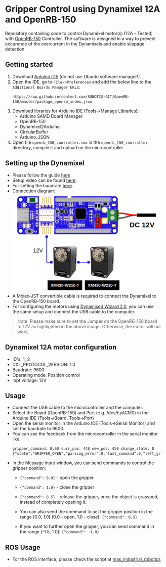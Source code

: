 # Gripper Control using Dynamixel 12A and OpenRB-150
Repository containing code to control Dynamixel motor(s) (12A - Tested) with [OpenRB-150](https://emanual.robotis.com/docs/en/parts/controller/openrb-150/) Controller. The software is designed in a way to prevent occurence of the overcurrent in the Dynamixels and enable slippage detection.

## Getting started
1. Download [Arduino IDE](https://www.arduino.cc/en/software) (do not use Ubuntu software manager!).
2. Open the IDE, go to `File->Preferences` and add the below line to the `Additional Boards Manager URLs`:
    ```
    https://raw.githubusercontent.com/ROBOTIS-GIT/OpenRB-150/master/package_openrb_index.json
    ```
3. Download libraries for Arduino IDE (Tools->Manage Libraries): 
    - Arduino SAMD Board Manager
    - OpenRB-150
    - Dynamixel2Arduino
    - CircularBuffer
    - Arduino_JSON
4. Open file `openrb_150_controller.ino` in the `openrb_150_controller` directory, compile it and upload on the microcontroller.

## Setting up the Dynamixel
- Please follow the guide [here](https://emanual.robotis.com/docs/en/parts/controller/openrb-150/).
- Setup video can be found [here](https://www.youtube.com/watch?v=RaNzGhQzlu4).
- For setting the baudrate [here](https://emanual.robotis.com/docs/en/software/dynamixel/dynamixel_wizard2/).
- Connection diagram:
  ![Connection diagram](images/openrb150_dynamixel_12v_conn.png)
- A Molex-JST convertible cable is required to connect the Dynamixel to the OpenRB-150 board.
- For configuring the motors using [Dynamixed Wizard 2.0](https://emanual.robotis.com/docs/en/parts/controller/openrb-150/#dynamixel-wizard-20), you can use the same setup and connect the USB cable to the computer.

> Note: Please make sure to set the Jumper on the OpenRB-150 board to 12V as highlighted in the above image. Otherwise, the motor will not work.

## Dynamixel 12A motor configuration
- ID's: 1, 2
- DXL_PROTOCOL_VERSION: 1.0
- Baudrate: 9600
- Operating mode: Position control
- Inpt voltage: 12V

## Usage
* Connect the USB cable to the microcontroller and the computer.
* Select the Board (OpenRB-150) and Port (e.g. /dev/ttyACM0) in the Arduino IDE (Tools->Board, Tools->Port)
* Open the serial monitor in the Arduino IDE (Tools->Serial Monitor) and set the baudrate to 9600.
* You can see the feedback from the microcontroller in the serial monitor like:
    ```
    gripper_command: 0.00 curr_pos: 448 new_pos: 450 change_state: 0
    {"state":"GRIPPER_OPEN","parsing_error":0,"last_command":0,"left_gripper_pos":129,"right_gripper_pos":166,"diff_encoders":-37}
    ```
* In the Message input window, you can send commands to control the gripper position:
  * `{"command": 0.0}` - open the gripper
  * `{"command": 1.0}` - close the gripper
  * `{"command": 0.5}` - release the gripper, once the object is grassped, instead of completely opening it.
  
  * You can also send the command to set the gripper position in the range [0.0, 1.0] (0.0 - open, 1.0 - close): `{"command": 0.5}`
  * If you want to further open the gripper, you can send command in the range [-1.5, 1.0]: `{"command": -1.0}`

## ROS Usage
* For the ROS interface, please check the script at [mas_industrial_robotics](https://github.com/b-it-bots/mas_industrial_robotics/tree/noetic/mir_manipulation/mir_gripper_controller)
